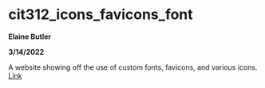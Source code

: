 # cit312_icons_favicons_font
 
**Elaine Butler**

**3/14/2022**

A website showing off the use of custom fonts, favicons, and various icons. [Link](https://elainexe.github.io/cit312_icons_favicons_font/)
